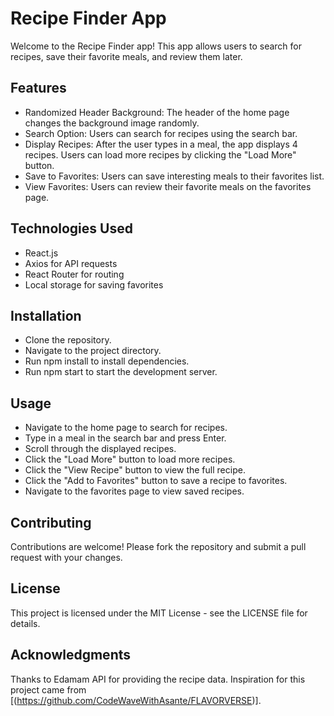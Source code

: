 # Recipe Finder App
Welcome to the Recipe Finder app! This app allows users to search for recipes, save their favorite meals, and review them later.

## Features
- Randomized Header Background: The header of the home page changes the background image randomly.
- Search Option: Users can search for recipes using the search bar.
- Display Recipes: After the user types in a meal, the app displays 4 recipes. Users can load more recipes by clicking the "Load More" button.
- Save to Favorites: Users can save interesting meals to their favorites list.
- View Favorites: Users can review their favorite meals on the favorites page.

## Technologies Used
- React.js
- Axios for API requests
- React Router for routing
- Local storage for saving favorites

## Installation
- Clone the repository.
- Navigate to the project directory.
- Run npm install to install dependencies.
- Run npm start to start the development server.


## Usage
- Navigate to the home page to search for recipes.
- Type in a meal in the search bar and press Enter.
- Scroll through the displayed recipes.
- Click the "Load More" button to load more recipes.
- Click the "View Recipe" button to view the full recipe.
- Click the "Add to Favorites" button to save a recipe to favorites.
- Navigate to the favorites page to view saved recipes.

## Contributing
Contributions are welcome! Please fork the repository and submit a pull request with your changes.

## License
This project is licensed under the MIT License - see the LICENSE file for details.

## Acknowledgments
Thanks to Edamam API for providing the recipe data.
Inspiration for this project came from [(https://github.com/CodeWaveWithAsante/FLAVORVERSE)].
